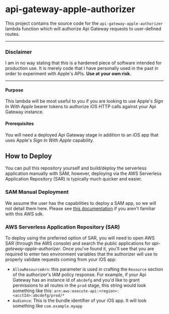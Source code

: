 # api-gateway-apple-authorizer

This project contains the source code for the `api-gateway-apple-authorizer` lambda function which will authorize Api Gateway requests to user-defined routes.

---

### Disclaimer
I am in no way stating that this is a hardened piece of software intended for production use. It is merely code that I have personally used in the past in order to experiment with Apple's APIs. **Use at your own risk.**

---

#### Purpose
This lambda will be most useful to you if you are looking to use Apple's *Sign In With Apple* bearer tokens to authorize iOS HTTP calls against your Api Gateway instance.

#### Prerequisites
You will need a deployed Api Gateway stage in addition to an iOS app that uses Apple's *Sign In With Apple* capability.

## How to Deploy
You can pull this repository yourself and build/deploy the serverless application manually with SAM, however, deploying via the AWS Serverless Application Repository (SAR) is typically much quicker and easier.

### SAM Manual Deployment
We assume the user has the capabilities to deploy a SAM app, so we will not detail them here. Please see [this documentation](https://docs.aws.amazon.com/serverless-application-model/latest/developerguide/serverless-sam-cli-command-reference.html) if you aren't familiar with this AWS sdk.

### AWS Serverless Application Repository (SAR)
To deploy using the preferred option of SAR, you will need to open AWS SAR (through the AWS console) and search the public applications for *api-gateway-apple-authorizer*. Once you've found it, you'll see that you are required to enter two environment variables that the authorizer will use to properly validate requests coming from your iOS app:
- `AllowResourceArn`: this parameter is used in crafting the `Resource` section of the authorizer's IAM policy response. For example, if your Api Gateway has an instance id of `abcdefg` and you'd like to grant permissions to all routes in the `prod` stage, this string would look something like this: `arn:aws:execute-api:<region>:<acctId>:abcdefg/prod/*`
- `Audience`: This is the bundle identifier of your iOS app. It will look something like `com.example.myapp`
